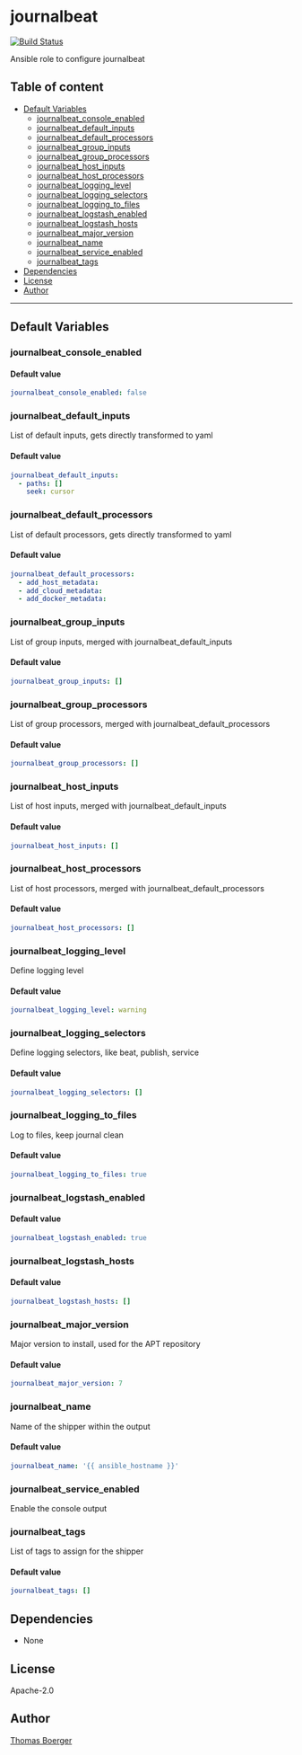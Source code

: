 # journalbeat

[![Build Status](https://cloud.drone.io/api/badges/rolehippie/journalbeat/status.svg)](https://cloud.drone.io/rolehippie/journalbeat)

Ansible role to configure journalbeat

## Table of content

* [Default Variables](#default-variables)
  * [journalbeat_console_enabled](#journalbeat_console_enabled)
  * [journalbeat_default_inputs](#journalbeat_default_inputs)
  * [journalbeat_default_processors](#journalbeat_default_processors)
  * [journalbeat_group_inputs](#journalbeat_group_inputs)
  * [journalbeat_group_processors](#journalbeat_group_processors)
  * [journalbeat_host_inputs](#journalbeat_host_inputs)
  * [journalbeat_host_processors](#journalbeat_host_processors)
  * [journalbeat_logging_level](#journalbeat_logging_level)
  * [journalbeat_logging_selectors](#journalbeat_logging_selectors)
  * [journalbeat_logging_to_files](#journalbeat_logging_to_files)
  * [journalbeat_logstash_enabled](#journalbeat_logstash_enabled)
  * [journalbeat_logstash_hosts](#journalbeat_logstash_hosts)
  * [journalbeat_major_version](#journalbeat_major_version)
  * [journalbeat_name](#journalbeat_name)
  * [journalbeat_service_enabled](#journalbeat_service_enabled)
  * [journalbeat_tags](#journalbeat_tags)
* [Dependencies](#dependencies)
* [License](#license)
* [Author](#author)

---

## Default Variables

### journalbeat_console_enabled

#### Default value

```YAML
journalbeat_console_enabled: false
```

### journalbeat_default_inputs

List of default inputs, gets directly transformed to yaml

#### Default value

```YAML
journalbeat_default_inputs:
  - paths: []
    seek: cursor
```

### journalbeat_default_processors

List of default processors, gets directly transformed to yaml

#### Default value

```YAML
journalbeat_default_processors:
  - add_host_metadata:
  - add_cloud_metadata:
  - add_docker_metadata:
```

### journalbeat_group_inputs

List of group inputs, merged with journalbeat_default_inputs

#### Default value

```YAML
journalbeat_group_inputs: []
```

### journalbeat_group_processors

List of group processors, merged with journalbeat_default_processors

#### Default value

```YAML
journalbeat_group_processors: []
```

### journalbeat_host_inputs

List of host inputs, merged with journalbeat_default_inputs

#### Default value

```YAML
journalbeat_host_inputs: []
```

### journalbeat_host_processors

List of host processors, merged with journalbeat_default_processors

#### Default value

```YAML
journalbeat_host_processors: []
```

### journalbeat_logging_level

Define logging level

#### Default value

```YAML
journalbeat_logging_level: warning
```

### journalbeat_logging_selectors

Define logging selectors, like beat, publish, service

#### Default value

```YAML
journalbeat_logging_selectors: []
```

### journalbeat_logging_to_files

Log to files, keep journal clean

#### Default value

```YAML
journalbeat_logging_to_files: true
```

### journalbeat_logstash_enabled

#### Default value

```YAML
journalbeat_logstash_enabled: true
```

### journalbeat_logstash_hosts

#### Default value

```YAML
journalbeat_logstash_hosts: []
```

### journalbeat_major_version

Major version to install, used for the APT repository

#### Default value

```YAML
journalbeat_major_version: 7
```

### journalbeat_name

Name of the shipper within the output

#### Default value

```YAML
journalbeat_name: '{{ ansible_hostname }}'
```

### journalbeat_service_enabled

Enable the console output

### journalbeat_tags

List of tags to assign for the shipper

#### Default value

```YAML
journalbeat_tags: []
```

## Dependencies

* None

## License

Apache-2.0

## Author

[Thomas Boerger](https://github.com/tboerger)

